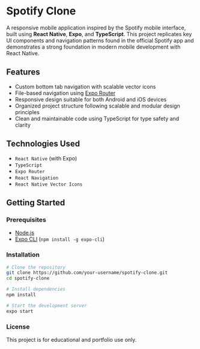 # Spotify Clone

A responsive mobile application inspired by the Spotify mobile interface, built using **React Native**, **Expo**, and **TypeScript**. This project replicates key UI components and navigation patterns found in the official Spotify app and demonstrates a strong foundation in modern mobile development with React Native.

## Features

- Custom bottom tab navigation with scalable vector icons  
- File-based navigation using [Expo Router](https://expo.github.io/router/docs)  
- Responsive design suitable for both Android and iOS devices  
- Organized project structure following scalable and modular design principles  
- Clean and maintainable code using TypeScript for type safety and clarity  

## Technologies Used

- `React Native` (with Expo)
- `TypeScript`
- `Expo Router`
- `React Navigation`
- `React Native Vector Icons`

## Getting Started

### Prerequisites

- [Node.js](https://nodejs.org/)
- [Expo CLI](https://docs.expo.dev/get-started/installation/) (`npm install -g expo-cli`)

### Installation

```bash
# Clone the repository
git clone https://github.com/your-username/spotify-clone.git
cd spotify-clone

# Install dependencies
npm install

# Start the development server
expo start
```
### License
This project is for educational and portfolio use only.
